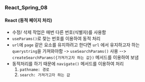 ### React_Spring_08

#### React (동적 페이지 처리)
- 수정/ 삭제 작업은 매번 다른 번호(식별자)를 사용함
- `useParams()`로 찾는 번호를 이용하여 동적 처리
- `url`에 `page` 같은 요소를 유지하려고 한다면 `url` 에서 유지하고자 하는 `querystring`을 가져와야함 -> `useSearchParams()` 사용 --> `createSearchParams({가져가고자 하는 값})` 메서드를 이용하여 보냄
- 동적처리를 하기 때문에 `navigate()` 메서드를 이용하여 처리
  1. `pathname: 경로`
  2. `search: 가져가고자 하는 값`